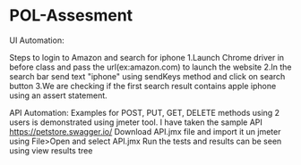 # POL-Assesment

UI Automation:

Steps to login to Amazon and search for iphone
1.Launch Chrome driver in before class and pass the url(ex:amazon.com) to launch the website
2.In the search bar send text "iphone" using sendKeys method and click on search button
3.We are checking if the first search result contains apple iphone using an assert statement.


API Automation:
Examples for POST, PUT, GET, DELETE methods using 2 users is demonstrated using jmeter tool. I have taken the sample API https://petstore.swagger.io/
Download API.jmx file and import it un jmeter using File>Open and select API.jmx
Run the tests and results can be seen using view results tree
